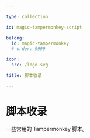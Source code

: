 ```yaml
---

type: collection

id: magic-tampermonkey-script

belong:
  id: magic-tampermonkey
  # order: 9999

icon:
  src: /logo.svg

title: 脚本收录

---
```


# 脚本收录

<ShowBreadcrumb />

一些常用的 Tampermonkey 脚本。

<ShowResources/>
